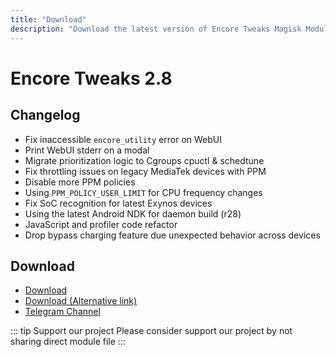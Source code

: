 ```yaml
---
title: "Download"
description: "Download the latest version of Encore Tweaks Magisk Module here"
---
```


# Encore Tweaks 2.8

## Changelog
- Fix inaccessible `encore_utility` error on WebUI
- Print WebUI stderr on a modal
- Migrate prioritization logic to Cgroups cpuctl & schedtune
- Fix throttling issues on legacy MediaTek devices with PPM
- Disable more PPM policies
- Using `PPM_POLICY_USER_LIMIT` for CPU frequency changes
- Fix SoC recognition for latest Exynos devices
- Using the latest Android NDK for daemon build (r28)
- JavaScript and profiler code refactor
- Drop bypass charging feature due unexpected behavior across devices

## Download
- [Download](https://shrinkme.ink/STZJV)
- [Download (Alternative link)](https://sfl.gl/OVnzZvfu)
- [Telegram Channel](https://rem01schannel.t.me)

::: tip Support our project
Please consider support our project by not sharing direct module file
:::
